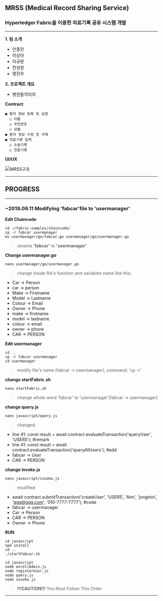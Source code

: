 ## MRSS (Medical Record Sharing Service)
### **Hyperledger Fabric을 이용한 의료기록 공유 시스템 개발**

* * *

**1. 팀 소개**
* 안종민
* 이상아
* 이규환
* 전성원
* 명진우

**2. 프로젝트 개요**
 - 병원들끼리의 

**Contract**
```
● 환자 정보 등록 및 요청
  ○ 이름
  ○ 주민번호
  ○ 성별
● 환자 정보 수정 및 삭제
● 의료기록 입력
  ○ 수술기록
  ○ 진찰기록
```

**UI/UX**


![MRSS구조](https://user-images.githubusercontent.com/49246977/64236333-273c7280-cf35-11e9-9fb8-f4c5cc81d94b.png)

* * *

## PROGRESS

* * *

### ~2019.09.11 Modifying 'fabcar'file to 'usermanager'

**Edit Chaincode**
```
cd ~/fabric-samples/chaincode/
cp -r fabcar usermanager
mv usermanager/go/fabcar.go usermanager/go/usermanager.go
```
> rename **'fabcar'** to **'usermanager'**

**Change usermanager.go**
```
nano usermanager/go/usermanager.go
```
> change inside file's function and variables name
like this:
* Car → Person
* car → person
* Make → Firstname
* Model → Lastname
* Colour → Email
* Owner → Phone
* make → firstname
* model → lastname
* colour → email
* owner → phone
* CAR → PERSON

**Edit usermanager**
```
cd ..
cp -r fabcar usermanager
cd usermanager
```
> modify file's name (fabcar → usermanager), command: 'cp -r'

**change startFabric.sh**
```
nano startFabric.sh
```
> change whole word 'fabcar' to 'usermanager'(fabcar → usermanager)

**change query.js**
```
nano javascript/query.js
```
> changed:
- line 41: const result = await contract.evaluateTransaction('queryUser', 'USER5'); #remark
- line 41: const result = await contract.evaluateTransaction('queryAllUsers'); #add
- fabcar → User
- CAR → PERSON

**change invoke.js**
```
nano javascript/invoke.js
```
> modified:
- await contract.submitTransaction('createUser', 'USER5', 'Ahn', 'jongmin', 'ggg@ggg.com', '010-7777-7777'); #code
- fabcar → usermanager
- Car → Person
- CAR → PERSON
- Owner → Phone

**RUN**
```
cd javascript
npm install
cd ..
./startFabcar.sh

cd javascript
node enrollAdmin.js
node registerUser.js
node query.js
node invoke.js
```
> **!!!CAUTION!!!**
You Must Follow This Order

* * *

